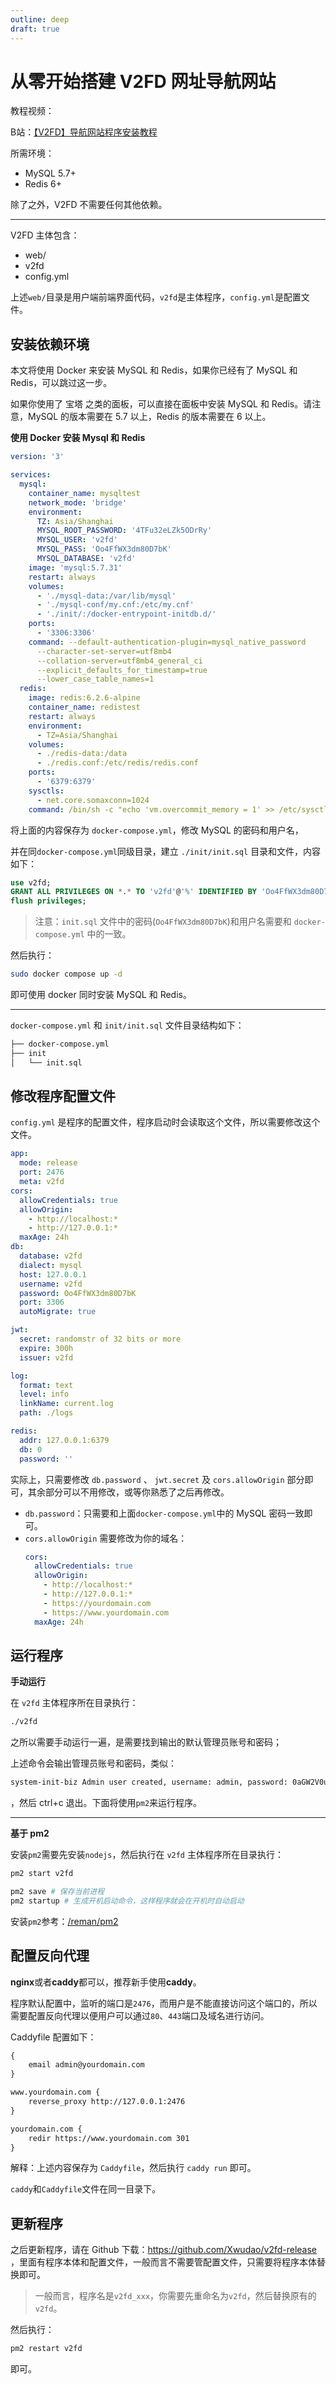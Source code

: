 ```yaml
---
outline: deep
draft: true
---
```


# 从零开始搭建 V2FD 网址导航网站


教程视频：

B站：[【V2FD】导航网站程序安装教程](https://www.bilibili.com/video/BV1cGHXewEXr)

所需环境：

- MySQL 5.7+
- Redis 6+

除了之外，V2FD 不需要任何其他依赖。

---

V2FD 主体包含：

- web/
- v2fd
- config.yml

上述`web/`目录是用户端前端界面代码，`v2fd`是主体程序，`config.yml`是配置文件。

## 安装依赖环境

本文将使用 Docker 来安装 MySQL 和 Redis，如果你已经有了 MySQL 和 Redis，可以跳过这一步。

如果你使用了 宝塔 之类的面板，可以直接在面板中安装 MySQL 和 Redis。请注意，MySQL 的版本需要在 5.7 以上，Redis 的版本需要在 6 以上。

**使用 Docker 安装 Mysql 和 Redis**

```yml {9,11}
version: '3'

services:
  mysql:
    container_name: mysqltest
    network_mode: 'bridge'
    environment:
      TZ: Asia/Shanghai
      MYSQL_ROOT_PASSWORD: '4TFu32eLZk5ODrRy'
      MYSQL_USER: 'v2fd'
      MYSQL_PASS: 'Oo4FfWX3dm80D7bK'
      MYSQL_DATABASE: 'v2fd'
    image: 'mysql:5.7.31'
    restart: always
    volumes:
      - './mysql-data:/var/lib/mysql'
      - './mysql-conf/my.cnf:/etc/my.cnf'
      - './init/:/docker-entrypoint-initdb.d/'
    ports:
      - '3306:3306'
    command: --default-authentication-plugin=mysql_native_password
      --character-set-server=utf8mb4
      --collation-server=utf8mb4_general_ci
      --explicit_defaults_for_timestamp=true
      --lower_case_table_names=1
  redis:
    image: redis:6.2.6-alpine
    container_name: redistest
    restart: always
    environment:
      - TZ=Asia/Shanghai
    volumes:
      - ./redis-data:/data
      - ./redis.conf:/etc/redis/redis.conf
    ports:
      - '6379:6379'
    sysctls:
      - net.core.somaxconn=1024
    command: /bin/sh -c "echo 'vm.overcommit_memory = 1' >> /etc/sysctl.conf && redis-server /etc/redis/redis.conf --appendonly yes"
```

将上面的内容保存为 `docker-compose.yml`，修改 MySQL 的密码和用户名，

并在同`docker-compose.yml`同级目录，建立 `./init/init.sql` 目录和文件，内容如下：

```sql
use v2fd;
GRANT ALL PRIVILEGES ON *.* TO 'v2fd'@'%' IDENTIFIED BY 'Oo4FfWX3dm80D7bK' WITH GRANT OPTION;
flush privileges;
```

> 注意：`init.sql` 文件中的密码(`Oo4FfWX3dm80D7bK`)和用户名需要和 `docker-compose.yml` 中的一致。

然后执行：

```bash
sudo docker compose up -d
```

即可使用 docker 同时安装 MySQL 和 Redis。

---

`docker-compose.yml` 和 `init/init.sql` 文件目录结构如下：

```txt
├── docker-compose.yml
├── init
│   └── init.sql
```

## 修改程序配置文件

`config.yml` 是程序的配置文件，程序启动时会读取这个文件，所以需要修改这个文件。

```yml
app:
  mode: release
  port: 2476
  meta: v2fd
cors:
  allowCredentials: true
  allowOrigin:
    - http://localhost:*
    - http://127.0.0.1:*
  maxAge: 24h
db:
  database: v2fd
  dialect: mysql
  host: 127.0.0.1
  username: v2fd
  password: Oo4FfWX3dm80D7bK
  port: 3306
  autoMigrate: true

jwt:
  secret: randomstr of 32 bits or more
  expire: 300h
  issuer: v2fd

log:
  format: text
  level: info
  linkName: current.log
  path: ./logs

redis:
  addr: 127.0.0.1:6379
  db: 0
  password: ''
```

实际上，只需要修改 `db.password` 、 `jwt.secret` 及 `cors.allowOrigin` 部分即可，其余部分可以不用修改，或等你熟悉了之后再修改。

- `db.password`：只需要和上面`docker-compose.yml`中的 MySQL 密码一致即可。
- `cors.allowOrigin` 需要修改为你的域名：
  ```yml
  cors:
    allowCredentials: true
    allowOrigin:
      - http://localhost:*
      - http://127.0.0.1:*
      - https://yourdomain.com
      - https://www.yourdomain.com
    maxAge: 24h
  ```

## 运行程序

**手动运行**

在 `v2fd` 主体程序所在目录执行：

```bash
./v2fd
```

之所以需要手动运行一遍，是需要找到输出的默认管理员账号和密码；

上述命令会输出管理员账号和密码，类似：

```txt
system-init-biz Admin user created, username: admin, password: 0aGW2V0uERRB
```

，然后 ctrl+c 退出。下面将使用`pm2`来运行程序。

---

**基于 pm2**

安装`pm2`需要先安装`nodejs`，然后执行在 `v2fd` 主体程序所在目录执行：

```bash
pm2 start v2fd

pm2 save # 保存当前进程
pm2 startup # 生成开机启动命令，这样程序就会在开机时自动启动
```

安装`pm2`参考：[/reman/pm2](/reman/pm2)

## 配置反向代理

**nginx**或者**caddy**都可以，推荐新手使用**caddy**。

程序默认配置中，监听的端口是`2476`，而用户是不能直接访问这个端口的，所以需要配置反向代理以便用户可以通过`80`、`443`端口及域名进行访问。

Caddyfile 配置如下：

```txt
{
    email admin@yourdomain.com
}

www.yourdomain.com {
    reverse_proxy http://127.0.0.1:2476
}

yourdomain.com {
    redir https://www.yourdomain.com 301
}
```

解释：上述内容保存为 `Caddyfile`，然后执行 `caddy run` 即可。

`caddy`和`Caddyfile`文件在同一目录下。

## 更新程序

之后更新程序，请在 Github 下载：https://github.com/Xwudao/v2fd-release ，里面有程序本体和配置文件，一般而言不需要管配置文件，只需要将程序本体替换即可。

> 一般而言，程序名是`v2fd_xxx`，你需要先重命名为`v2fd`，然后替换原有的`v2fd`。

然后执行：

```bash
pm2 restart v2fd
```

即可。
